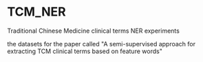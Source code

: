 # TCM_NER
Traditional Chinese Medicine clinical terms NER experiments

the datasets for the paper called "A semi-supervised approach for extracting TCM clinical terms based on feature words"
